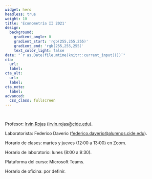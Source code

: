 ```yaml
---
widget: hero
headless: true
weight: 10
title: 'Econometría II 2021'
design:
  background:
    gradient_angle: 0
    gradient_start: 'rgb(255,255,255)'
    gradient_end: 'rgb(255,255,255)'
    text_color_light: false
date: "`r as.Date(file.mtime(knitr::current_input()))`"
cta:
  url:
  label:
cta_alt:
  url:
  label:
cta_note:
  label:
advanced:
  css_class: fullscreen
---
```

<br>

Profesor: [Irvin Rojas](https://www.rojasirvin.com/) (irvin.rojas@cide.edu).

Laboratorista: Federico Daverio (federico.daverio@alumnos.cide.edu).

Horario de clases: martes y jueves (12:00 a 13:00) en Zoom.

Horario de laboratorio: lunes (8:00 a 9:30).

Plataforma del curso: Microsoft Teams.

Horario de oficina: por definir.